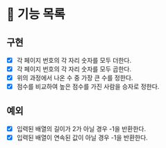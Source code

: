 # 🚀 기능 목록

## 구현 
- [x] 각 페이지 번호의 각 자리 숫자를 모두 더한다.
- [x] 각 페이지 번호의 각 자리 숫자를 모두 곱한다.
- [x] 위의 과정에서 나온 수 중 가장 큰 수를 정한다.
- [x] 점수를 비교하여 높은 점수를 가진 사람을 승자로 정한다.

## 예외
- [x] 입력된 배열의 길이가 2가 아닐 경우 -1을 반환한다.
- [x] 입력된 배열이 연속된 값이 아닐 경우 -1을 반환한다.